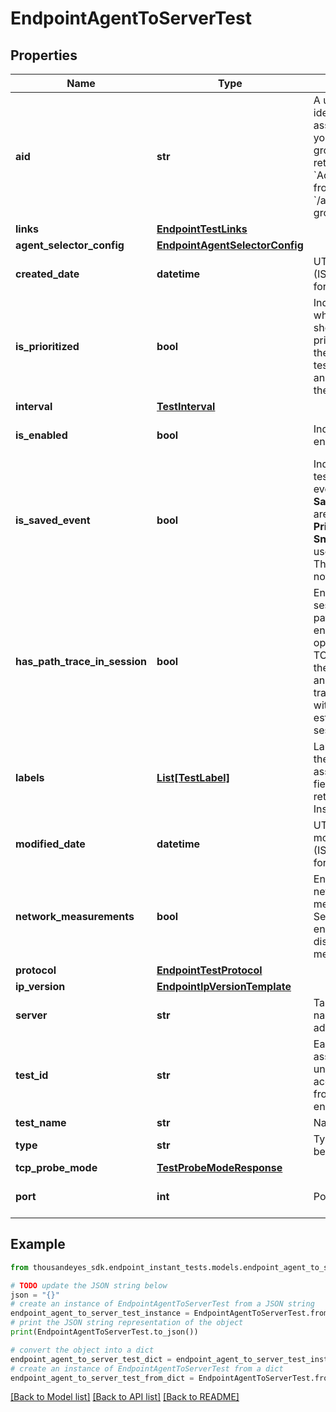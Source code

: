 # EndpointAgentToServerTest


## Properties

Name | Type | Description | Notes
------------ | ------------- | ------------- | -------------
**aid** | **str** | A unique identifier associated with your account group. You can retrieve your &#x60;AccountGroupId&#x60; from the &#x60;/account-groups&#x60; endpoint. | [optional] 
**links** | [**EndpointTestLinks**](EndpointTestLinks.md) |  | [optional] 
**agent_selector_config** | [**EndpointAgentSelectorConfig**](EndpointAgentSelectorConfig.md) |  | [optional] 
**created_date** | **datetime** | UTC created date (ISO date-time format). | [optional] [readonly] 
**is_prioritized** | **bool** | Indicates whether the test should be prioritized when the number of tests assigned to an agent exceeds the license limit. | [optional] [default to False]
**interval** | [**TestInterval**](TestInterval.md) |  | [optional] 
**is_enabled** | **bool** | Indicates if test is enabled. | [optional] [default to True]
**is_saved_event** | **bool** | Indicates if the test is a saved event.  **Note**: **Saved Events** are now called **Private Snapshots** in the user interface. This change does not affect API.  | [optional] [readonly] 
**has_path_trace_in_session** | **bool** | Enables \&quot;in session\&quot; path trace. When enabled, this option initiates a TCP session with the target server and sends path trace packets within the established TCP session. | [optional] 
**labels** | [**List[TestLabel]**](TestLabel.md) | Labels to which the test is assigned. This field is not returned for Instant Tests. | [optional] [readonly] 
**modified_date** | **datetime** | UTC last modification date (ISO date-time format). | [optional] [readonly] 
**network_measurements** | **bool** | Enable or disable network measurements. Set to true to enable or false to disable network measurements. | [optional] [default to True]
**protocol** | [**EndpointTestProtocol**](EndpointTestProtocol.md) |  | [optional] 
**ip_version** | [**EndpointIpVersionTemplate**](EndpointIpVersionTemplate.md) |  | [optional] 
**server** | **str** | Target domain name or IP address. | [optional] 
**test_id** | **str** | Each test is assigned a unique ID to access test data from other endpoints. | [optional] [readonly] 
**test_name** | **str** | Name of the test. | [optional] 
**type** | **str** | Type of test being queried. | [readonly] 
**tcp_probe_mode** | [**TestProbeModeResponse**](TestProbeModeResponse.md) |  | [optional] 
**port** | **int** | Port number. | [optional] [default to 443]

## Example

```python
from thousandeyes_sdk.endpoint_instant_tests.models.endpoint_agent_to_server_test import EndpointAgentToServerTest

# TODO update the JSON string below
json = "{}"
# create an instance of EndpointAgentToServerTest from a JSON string
endpoint_agent_to_server_test_instance = EndpointAgentToServerTest.from_json(json)
# print the JSON string representation of the object
print(EndpointAgentToServerTest.to_json())

# convert the object into a dict
endpoint_agent_to_server_test_dict = endpoint_agent_to_server_test_instance.to_dict()
# create an instance of EndpointAgentToServerTest from a dict
endpoint_agent_to_server_test_from_dict = EndpointAgentToServerTest.from_dict(endpoint_agent_to_server_test_dict)
```
[[Back to Model list]](../README.md#documentation-for-models) [[Back to API list]](../README.md#documentation-for-api-endpoints) [[Back to README]](../README.md)


